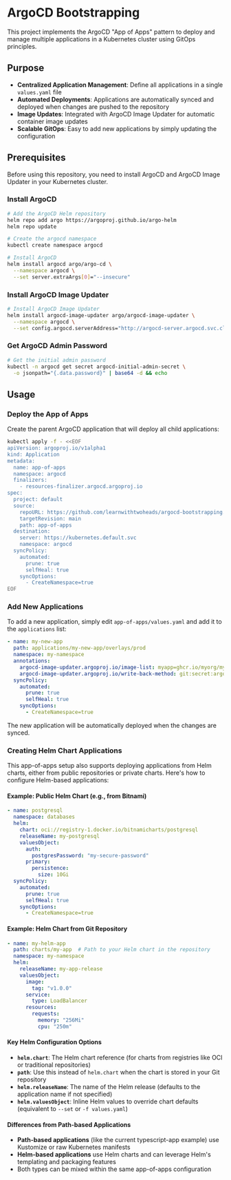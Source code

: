 # ArgoCD Bootstrapping

This project implements the ArgoCD "App of Apps" pattern to deploy and manage multiple applications in a Kubernetes cluster using GitOps principles.

## Purpose

- **Centralized Application Management**: Define all applications in a single `values.yaml` file
- **Automated Deployments**: Applications are automatically synced and deployed when changes are pushed to the repository
- **Image Updates**: Integrated with ArgoCD Image Updater for automatic container image updates
- **Scalable GitOps**: Easy to add new applications by simply updating the configuration

## Prerequisites

Before using this repository, you need to install ArgoCD and ArgoCD Image Updater in your Kubernetes cluster.

### Install ArgoCD

```bash
# Add the ArgoCD Helm repository
helm repo add argo https://argoproj.github.io/argo-helm
helm repo update

# Create the argocd namespace
kubectl create namespace argocd

# Install ArgoCD
helm install argocd argo/argo-cd \
  --namespace argocd \
  --set server.extraArgs[0]="--insecure"
```

### Install ArgoCD Image Updater

```bash
# Install ArgoCD Image Updater
helm install argocd-image-updater argo/argocd-image-updater \
  --namespace argocd \
  --set config.argocd.serverAddress="http://argocd-server.argocd.svc.cluster.local"
```

### Get ArgoCD Admin Password

```bash
# Get the initial admin password
kubectl -n argocd get secret argocd-initial-admin-secret \
  -o jsonpath="{.data.password}" | base64 -d && echo
```

## Usage

### Deploy the App of Apps

Create the parent ArgoCD application that will deploy all child applications:

```bash
kubectl apply -f - <<EOF
apiVersion: argoproj.io/v1alpha1
kind: Application
metadata:
  name: app-of-apps
  namespace: argocd
  finalizers:
    - resources-finalizer.argocd.argoproj.io
spec:
  project: default
  source:
    repoURL: https://github.com/learnwithtwoheads/argocd-bootstrapping.git
    targetRevision: main
    path: app-of-apps
  destination:
    server: https://kubernetes.default.svc
    namespace: argocd
  syncPolicy:
    automated:
      prune: true
      selfHeal: true
    syncOptions:
      - CreateNamespace=true
EOF
```

### Add New Applications

To add a new application, simply edit `app-of-apps/values.yaml` and add it to the `applications` list:

```yaml
- name: my-new-app
  path: applications/my-new-app/overlays/prod
  namespace: my-namespace
  annotations:
    argocd-image-updater.argoproj.io/image-list: myapp=ghcr.io/myorg/my-app
    argocd-image-updater.argoproj.io/write-back-method: git:secret:argocd/git-creds
  syncPolicy:
    automated:
      prune: true
      selfHeal: true
    syncOptions:
      - CreateNamespace=true
```

The new application will be automatically deployed when the changes are synced.

### Creating Helm Chart Applications

This app-of-apps setup also supports deploying applications from Helm charts, either from public repositories or private charts. Here's how to configure Helm-based applications:

#### Example: Public Helm Chart (e.g., from Bitnami)

```yaml
- name: postgresql
  namespace: databases
  helm:
    chart: oci://registry-1.docker.io/bitnamicharts/postgresql
    releaseName: my-postgresql
    valuesObject:
      auth:
        postgresPassword: "my-secure-password"
      primary:
        persistence:
          size: 10Gi
  syncPolicy:
    automated:
      prune: true
      selfHeal: true
    syncOptions:
      - CreateNamespace=true
```

#### Example: Helm Chart from Git Repository

```yaml
- name: my-helm-app
  path: charts/my-app  # Path to your Helm chart in the repository
  namespace: my-namespace
  helm:
    releaseName: my-app-release
    valuesObject:
      image:
        tag: "v1.0.0"
      service:
        type: LoadBalancer
      resources:
        requests:
          memory: "256Mi"
          cpu: "250m"
```

#### Key Helm Configuration Options

- **`helm.chart`**: The Helm chart reference (for charts from registries like OCI or traditional repositories)
- **`path`**: Use this instead of `helm.chart` when the chart is stored in your Git repository
- **`helm.releaseName`**: The name of the Helm release (defaults to the application name if not specified)
- **`helm.valuesObject`**: Inline Helm values to override chart defaults (equivalent to `--set` or `-f values.yaml`)

#### Differences from Path-based Applications

- **Path-based applications** (like the current typescript-app example) use Kustomize or raw Kubernetes manifests
- **Helm-based applications** use Helm charts and can leverage Helm's templating and packaging features
- Both types can be mixed within the same app-of-apps configuration

